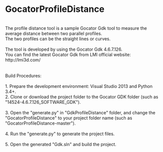 # GocatorProfileDistance
<br>
The profile distance tool is a sample Gocator Gdk tool to measure the average distance between two parallel profiles.<br>
The two profiles can be the straight lines or curves.<br>
<br>
The tool is developed by using the Gocator Gdk 4.6.7.126.<br>
You can find the latest Gocator Gdk from LMI official website: http://lmi3d.com/<br>
<br>
<br>
Build Procedures:<br>
<br>
1. Prepare the development environment: Visual Studio 2013 and Python 3.4+.<br>
2. Clone or download the project folder to the Gocator GDK folder (such as "14524-4.6.7.126_SOFTWARE_GDK").<br>
<br>
3. Open the "generate.py" in "GdkProfileDistance" folder, and change the "GocatorProfileDistance" to your project folder name (such as "GocatorProfileDistance-master").<br>
<br>
4. Run the "generate.py" to generate the project files.<br>
<br>
5. Open the generated "Gdk.sln" and build the project.<br>
